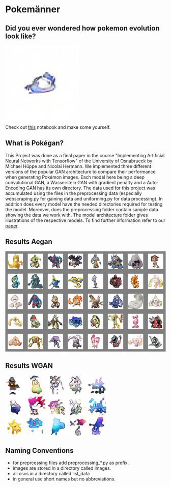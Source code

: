 # Pokemänner
## Did you ever wondered how pokemon evolution look like? 
![](https://raw.githubusercontent.com/nihermann/Pokemaenner/main/mygif.gif)  

Check out [this](https://colab.research.google.com/github/nihermann/Pokemaenner/blob/main/Interactive_results.ipynb) notebook and make some yourself.
  
## What is Pokégan?
This Project was done as a final paper in the course "Implementing Artificial Neural Networks with Tensorflow" of the University of Osnabrueck by Michael Hüppe and Nicolai Hermann. We implemented three different versions of the popular GAN architecture to compare their performance when generating Pokémon images. Each model here being a deep convolutional GAN, a Wasserstein GAN with gradient penalty and a Auto-Encoding GAN has its own directory. The data used for this project was accumulated using the files in the preprocessing data (especially webscraping.py for gaining data and uniforming.py for data processing). In addition does every model have the needed directories required for testing the model. Moreover, does the preprocessing folder contain sample data showing the data we work with. The model architecture folder gives illustrations of the respective models. To find further information refer to our [paper](https://github.com/nihermann/Pokemaenner/blob/main/Pok%C3%A9gans_creating_new_pok%C3%A9mon_with_generative_adversarial_networks_nihermann_mhueppe.pdf). 


## Results Aegan
![](https://github.com/nihermann/Pokemaenner/blob/main/AEGAN/results/best_of_24.png)

## Results WGAN
![](https://github.com/nihermann/Pokemaenner/blob/main/WGAN/results/samples_WGAN.png)

## Naming Conventions
- for preprcessing files add preprocessing_*.py as prefix.
- images are stored in a directory called images.
- all csvs in a directory called list_data
- in general use short names but no abbreviations.
